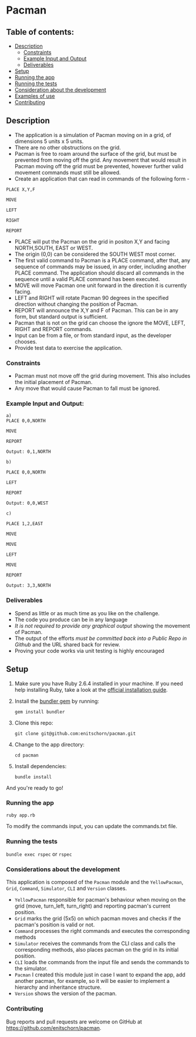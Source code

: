 # Pacman

## Table of contents:
* [Description](./README.md#description)
  * [Constraints](./README.md#constraints)
  * [Example Input and Output](./README.md#example-input-and-output)
  * [Deliverables](./README.md#deliverables)
* [Setup](./README.md#setup)
* [Running the app](./README.md#running-the-app)
* [Running the tests](./README.md#running-the-tests)
* [Consideration about the development](./README.md#considerations-about-the-development)
* [Examples of use](./test_data/test_data.txt)
* [Contributing](./README.md#contributing)


## Description
* The application is a simulation of Pacman moving on in a grid, of dimensions 5 units x 5 units.
* There are no other obstructions on the grid.
* Pacman is free to roam around the surface of the grid, but must be prevented from moving off the grid. Any movement that would result in Pacman moving off the grid must  be prevented, however further valid movement commands must still be allowed.
* Create an application that can read in commands of the following form -

```
PLACE X,Y,F

MOVE

LEFT

RIGHT

REPORT
```

* PLACE will put the Pacman on the grid in positon X,Y and facing NORTH,SOUTH, EAST or WEST.
* The origin (0,0) can be considered the SOUTH WEST most corner.
* The first valid command to Pacman is a PLACE command, after that, any sequence of commands may be issued, in any order, including another PLACE command. The application should discard all commands in the sequence until a valid PLACE command has been executed.
* MOVE will move Pacman one unit forward in the direction it is currently facing.
* LEFT and RIGHT will rotate Pacman 90 degrees in the specified direction without changing the position of Pacman.
* REPORT will announce the X,Y and F of Pacman. This can be in any form, but standard output is sufficient.
* Pacman that is not on the grid can choose the ignore the MOVE, LEFT, RIGHT and REPORT commands.
* Input can be from a file, or from standard input, as the developer chooses.
* Provide test data to exercise the application.

### Constraints
* Pacman must not move off the grid during movement. This also includes the initial placement of Pacman.
* Any move that would cause Pacman to fall must be ignored.

### Example Input and Output:
```
a)
PLACE 0,0,NORTH

MOVE

REPORT

Output: 0,1,NORTH
```
```
b)

PLACE 0,0,NORTH

LEFT

REPORT

Output: 0,0,WEST
```
```
c)

PLACE 1,2,EAST

MOVE

MOVE

LEFT

MOVE

REPORT

Output: 3,3,NORTH
```

### Deliverables
* Spend as little or as much time as you like on the challenge.
* The code you produce can be in any language
* *It is not required to provide any graphical output* showing the movement of Pacman.
* The output of the efforts *must be committed back into a Public Repo in Github* and the URL shared back for review.
* Proving your code works via unit testing is highly encouraged

## Setup
1. Make sure you have Ruby 2.6.4 installed in your machine. If you need help installing Ruby, take a look at the [official installation guide](https://www.ruby-lang.org/en/documentation/installation/).

2. Install the [bundler gem](http://bundler.io/) by running:

    ```gem install bundler```

3. Clone this repo:

    ```git clone git@github.com:enitschorn/pacman.git```

4. Change to the app directory:

    ```cd pacman```

5. Install dependencies:

    ```bundle install```

And you're ready to go!

### Running the app
```ruby app.rb```

To modify the commands input, you can update the commands.txt file.

### Running the tests
```bundle exec rspec``` or ```rspec```

### Considerations about the development
This application is composed of the `Pacman` module and the `YellowPacman`, `Grid`, `Command`, `Simulator`, `CLI` and `Version` classes.

- `YellowPacman` responsible for pacman's behaviour when moving on the grid (move, turn_left, turn_right) and reporting pacman's current position.
- `Grid` marks the grid (5x5) on which pacman moves and checks if the pacman's position is valid or not.
- `Command` processes the right commands and executes the corresponding methods
- `Simulator` receives the commands from the CLI class and calls the corresponding methods, also places pacman on the grid in its initial position.
- `CLI` loads the commands from the input file and sends the commands to the simulator.
- `Pacman` I created this module just in case I want to expand the app, add another pacman, for example, so it will be easier to implement a hierarchy and inheritance structure.
- `Version` shows the version of the pacman.


### Contributing

Bug reports and pull requests are welcome on GitHub at https://github.com/enitschorn/pacman.
